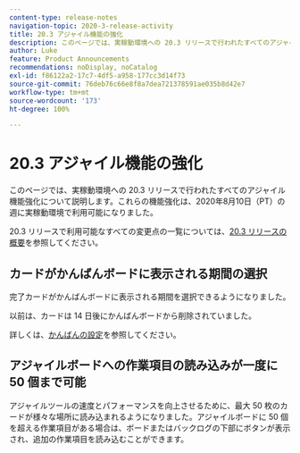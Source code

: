 ```yaml
---
content-type: release-notes
navigation-topic: 2020-3-release-activity
title: 20.3 アジャイル機能の強化
description: このページでは、実稼動環境への 20.3 リリースで行われたすべてのアジャイル機能強化について説明します。これらの機能強化は、2020年8月10日（PT）の週に実稼動環境で利用可能になりました。
author: Luke
feature: Product Announcements
recommendations: noDisplay, noCatalog
exl-id: f86122a2-17c7-4df5-a958-177cc3d14f73
source-git-commit: 76deb76c66e8f8a7dea721378591ae035b8d42e7
workflow-type: tm+mt
source-wordcount: '173'
ht-degree: 100%

---
```


# 20.3 アジャイル機能の強化

このページでは、実稼動環境への 20.3 リリースで行われたすべてのアジャイル機能強化について説明します。これらの機能強化は、2020年8月10日（PT）の週に実稼動環境で利用可能になりました。

20.3 リリースで利用可能なすべての変更点の一覧については、[20.3 リリースの概要](../../../product-announcements/product-releases/20.3-release-activity/20.3-release-overview.md)を参照してください。

## カードがかんばんボードに表示される期間の選択

完了カードがかんばんボードに表示される期間を選択できるようになりました。

以前は、カードは 14 日後にかんばんボードから削除されていました。

詳しくは、[かんばんの設定](../../../agile/get-started-with-agile-in-workfront/configure-kanban.md)を参照してください。

## アジャイルボードへの作業項目の読み込みが一度に 50 個まで可能

アジャイルツールの速度とパフォーマンスを向上させるために、最大 50 枚のカードが様々な場所に読み込まれるようになりました。アジャイルボードに 50 個を超える作業項目がある場合は、ボードまたはバックログの下部にボタンが表示され、追加の作業項目を読み込むことができます。
